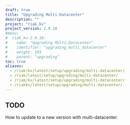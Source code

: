 ```yaml
---
draft: true
title: "Upgrading Multi-Datacenter"
description: ""
project: "riak_kv"
project_version: 2.9.10
#menu:
#  riak_kv-2.9.10:
#    name: "Upgrading Multi-Datacenter"
#    identifier: "upgrading_multi_datacenter"
#    weight: 103
#    parent: "upgrading"
toc: true
aliases:
  - /riak/kv/latest/setup/upgrading/multi-datacenter/
  - /riak/latest/setup/upgrading/multi-datacenter/
  - /riak/kv/latest/setup/upgrading/multi-datacenter/
  - /riakkv/latest/setup/upgrading/multi-datacenter/
---
```


## TODO

How to update to a new version with multi-datacenter.





